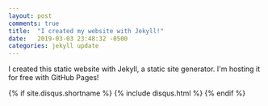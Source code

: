 ```yaml
---
layout: post
comments: true
title:  "I created my website with Jekyll!"
date:   2019-03-03 23:48:32 -0500
categories: jekyll update
---
```


I created this static website with Jekyll, a static site generator. I'm hosting it for free with GitHub Pages!

{% if site.disqus.shortname %}
  {% include disqus.html %}
{% endif %}
